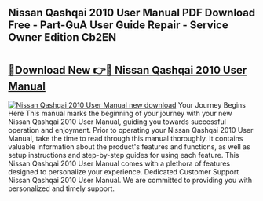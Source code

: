 ## Nissan Qashqai 2010 User Manual PDF Download Free - Part-GuA User Guide Repair - Service Owner Edition Cb2EN

# <h2><a href="http://cf25590.oget.top/?id=Nissan+Qashqai+2010+User+Manual">🔗Download New 👉🔴 Nissan Qashqai 2010 User Manual</a></h2>

[![Nissan Qashqai 2010 User Manual new download](https://i.imgur.com/5g1atiW.png)](http://cf25590.oget.top/?id=Nissan+Qashqai+2010+User+Manual)
Your Journey Begins Here This manual marks the beginning of your journey with your new Nissan Qashqai 2010 User Manual, guiding you towards successful operation and enjoyment. Prior to operating your Nissan Qashqai 2010 User Manual, take the time to read through this manual thoroughly. It contains valuable information about the product's features and functions, as well as setup instructions and step-by-step guides for using each feature. This Nissan Qashqai 2010 User Manual comes with a plethora of features designed to personalize your experience. Dedicated Customer Support Nissan Qashqai 2010 User Manual. We are committed to providing you with personalized and timely support.
